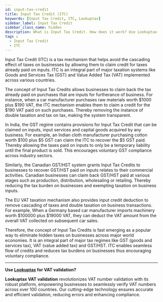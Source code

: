```yaml
---
id: input-tax-credit
title: Input Tax Credit (ITC)
keywords: [Input Tax Credit, ITC, Lookuptax]
sidebar_label: Input Tax Credit
sidebar_class_name: hidden
description: What is Input Tax Credit. How does it work? Use Lookuptax for hassle-free validation of Australia Business Number in Austalia.
tags : 
  - Input Tax Credit
  - ITC
---
```


Input Tax Credit (ITC) is a tax mechanism that helps avoid the cascading effect of taxes on businesses by allowing them to claim credit for taxes already paid on inputs. ITC is an integral part of major taxation systems like Goods and Services Tax (GST) and Value Added Tax (VAT) implemented across various countries.  

The concept of Input Tax Credits allows businesses to claim back the tax already paid on purchases that are inputs for furtherance of business. For instance, when a car manufacturer purchases raw materials worth $1000 plus $190 VAT, the ITC mechanism enables them to claim a credit for the $190 VAT paid on such purchases. Thereby removing the instance of double taxation and tax on tax, making the system transparent.

In India, the GST regime contains provisions for Input Tax Credit that can be claimed on inputs, input services and capital goods acquired by any business. For example, an Indian cloth manufacturer purchasing cotton worth $100 plus $5 GST can claim the ITC to recover the $5 GST paid. Thereby allowing the taxes paid on inputs to only be a temporary liability until the final product is sold. This encourages voluntary GST compliance across industry sectors.  

Similarly, the Canadian GST/HST system grants Input Tax Credits to businesses to recover GST/HST paid on inputs relates to their commercial activities. Canadian businesses can claim back GST/HST paid at various stages such as production, distribution, wholesaling or retailing. Thereby reducing the tax burden on businesses and exempting taxation on business inputs.

The EU VAT taxation mechanism also provides input credit deduction to remove cascading of taxes and double taxation on business transactions. For example, When a Germany based car manufacturer imports machinery worth $100000 plus $19000 VAT, they can deduct the VAT amount from the overall VAT collected on subsequent car sales.  

Therefore, the concept of Input Tax Credits is fast emerging as a popular way to eliminate hidden taxes on businesses across major world economies. It is an integral part of major tax regimes like GST (goods and services tax), VAT (value added tax) and GST/HST. ITC enables seamless flow of credits and reduces tax burdens on businesses thus encouraging voluntary compliance.


----
**Use [Lookuptax](https://lookuptax.com/) for VAT validation?**

**Lookuptax VAT validation** revolutionizes VAT number validation with its robust platform, empowering businesses to seamlessly verify VAT numbers across over 100 countries. Our cutting-edge technology ensures accurate and efficient validation, reducing errors and enhancing compliance.
